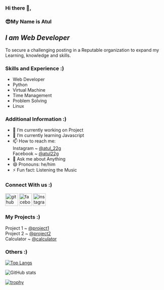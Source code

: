 ### Hi there 👋, 
### 😎**My Name is Atul**

## *I am Web Developer*
To secure a challenging posting in a Reputable organization to expand my Learning, knowledge and skills.

### **Skills and Experience :)**
- Web Developer
- Python
- Virtual Machine
- Time Management
- Problem Solving
- Linux
 

### **Additional Information :)**
- 🔭 I’m currently working on Project
- 🌱 I’m currently learning Javascript 
- 📫 How to reach me: <br>
 Instagram ~ [@atul_22g](https://www.instagram.com/atul_22g)<br>
 Facebook  ~ [@atul22g](https://www.facebook.com/atul22g)
- 💬 Ask me about Anything
- 😄 Pronouns: he/him
- ⚡ Fun fact: Listening the Music 


### **Connect With us :)**
[<img src='https://cdn.jsdelivr.net/npm/simple-icons@3.0.1/icons/github.svg' alt='github' height='40'>](https://github.com/Atul22g) [<img src='https://cdn.jsdelivr.net/npm/simple-icons@3.0.1/icons/facebook.svg' alt='facebook' height='40'>](https://www.facebook.com/atul22g) [<img src='https://cdn.jsdelivr.net/npm/simple-icons@3.0.1/icons/instagram.svg' alt='instagram' height='40'>](https://www.instagram.com/atul_22g/)

### **My Projects :)**
Project 1 ~ [@project1](https://atul22g.github.io/Project-1/)<br>
Project 2 ~ [@project2](https://atul22g.github.io/Project-2/)<br>
Calculator ~ [@calculator](https://atul22g.github.io/calculator/)

### **Others :)**

[![Top Langs](https://github-readme-stats.vercel.app/api/top-langs/?username=Atul22g)](https://github.com/anuraghazra/github-readme-stats)

![GitHub stats](https://github-readme-stats.vercel.app/api?username=Atul22g&show_icons=true)  

[![trophy](https://github-profile-trophy.vercel.app/?username=Atul22g)](https://github.com/ryo-ma/github-profile-trophy)
